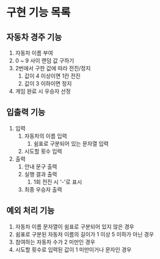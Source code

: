 # 구현 기능 목록
## 자동차 경주 기능
1. 자동차 이름 부여
2. 0 ~ 9 사이 랜덤 값 구하기
3. 2번에서 구한 값에 따라 전진/정지
   1. 값이 4 이상이면 1칸 전진
   2. 값이 3 이하이면 정지
4. 게임 완료 시 우승자 선정

## 입출력 기능
1. 입력
   1. 자동차의 이름 입력
      1. 쉼표로 구분되어 있는 문자열 입력
   2. 시도할 횟수 입력
2. 출력
   1. 안내 문구 출력
   2. 실행 결과 출력
      1. 1회 전진 시 '-'로 표시
   3. 최종 우승자 출력

## 예외 처리 기능
1. 자동차 이름 문자열이 쉼표로 구분되어 있지 않은 경우
2. 쉼표로 구분된 자동차 이름의 길이가 1 이상 5 이하가 아닌 경우
3. 참여하는 자동차 수가 2 미만인 경우
4. 시도할 횟수로 입력된 값이 1 미만이거나 문자인 경우
